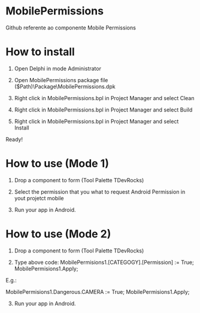 # MobilePermissions
Github referente ao componente Mobile Permissions

# How to install

1. Open Delphi in mode Administrator

2. Open MobilePermissions package file
    ($Path)\Package\MobilePermissions.dpk

3. Right click in MobilePermissions.bpl in Project Manager and select Clean

4. Right click in MobilePermissions.bpl in Project Manager and select Build

5. Right click in MobilePermissions.bpl in Project Manager and select Install

Ready!

# How to use (Mode 1)

1. Drop a component to form (Tool Palette TDevRocks)

2. Select the permission that you what to request Android Permission in yout projetct mobile

3. Run your app in Android.

# How to use (Mode 2)

1. Drop a component to form (Tool Palette TDevRocks)

2. Type above code:
  MobilePermisions1.[CATEGOGY].[Permission] := True;
  MobilePermisions1.Apply;

  E.g.:

  MobilePermisions1.Dangerous.CAMERA := True;
  MobilePermisions1.Apply;

3. Run your app in Android.










